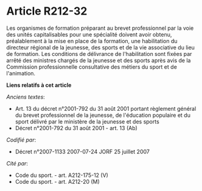 # Article R212-32

Les organismes de formation préparant au brevet professionnel par la voie des unités capitalisables pour une spécialité
doivent avoir obtenu, préalablement à la mise en place de la formation, une habilitation du directeur régional de la
jeunesse, des sports et de la vie associative du lieu de formation. Les conditions de délivrance de l'habilitation sont
fixées par arrêté des ministres chargés de la jeunesse et des sports après avis de la Commission professionnelle consultative
des métiers du sport et de l'animation.

**Liens relatifs à cet article**

_Anciens textes_:

  - Art. 13 du décret n°2001-792 du 31 août 2001 portant règlement général du brevet professionnel de la jeunesse, de l'éducation populaire et du sport délivré par le ministère de la jeunesse et des sports
  - Décret n°2001-792 du 31 août 2001 - art. 13 (Ab)

_Codifié par_:

  - Décret n°2007-1133 2007-07-24 JORF 25 juillet 2007

_Cité par_:

  - Code du sport. - art. A212-175-12 (V)
  - Code du sport. - art. A212-20 (M)
